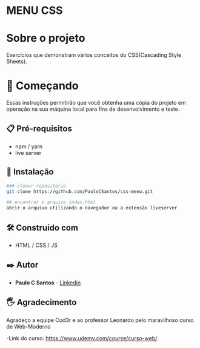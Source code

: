 # MENU CSS

# Sobre o projeto

Exercícios que demonstram vários conceitos do CSS(Cascading Style Sheets).

# 🚀 Começando

Essas instruções permitirão que você obtenha uma cópia do projeto em operação na sua máquina local para fins de desenvolvimento e teste.

## 📋 Pré-requisitos

- npm / yarn
- live server

## 🔧 Instalação

``` bash
### clonar repositório
git clone https://github.com/PauloCSantos/css-menu.git

## encontrar o arquivo index.html 
abrir o arquivo utilizando o navegador ou a extensão liveserver

```
## 🛠️ Construído com

- HTML / CSS / JS

## ✒️ Autor

* **Paulo C Santos** - [Linkedin](https://www.linkedin.com/in/paulocsantos1995/)

## 🖐️ Agradecimento

Agradeço a equipe Cod3r e ao professor Leonardo pelo maravilhoso curso de Web-Moderno 

-Link do curso: https://www.udemy.com/course/curso-web/
